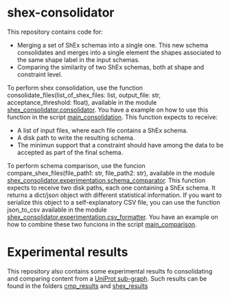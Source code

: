 # shex-consolidator


This repository contains code for:
* Merging a set of ShEx schemas into a single one. This new schema consolidates and merges into a single element the shapes associated to the same shape label in the input schemas.
* Comparing the similarity of two ShEx schemas, both at shape and constraint level.

To perform shex consolidation, use the function consolidate_files(list_of_shex_files: list, output_file: str, acceptance_threshold: float), available in the module [shex_consolidator.consolidator](https://github.com/shex-consolidator/shex-consolidator/blob/main/shex_consolidator/consolidator.py). You have a example on how to use this function in the script [main_consolidation](https://github.com/shex-consolidator/shex-consolidator/blob/main/main_consolidation.py). This function expects to receive:
* A list of input files, where each file contains a ShEx schema.
* A disk path to write the resulting schema.
* The minimun support that a constraint should have among the data to be accepted as part of the final schema.

To perform schema comparison, use the funcion compare_shex_files(file_path1: str, file_path2: str), available in the module [shex_consolidator.experimentation.schema_comparator](https://github.com/shex-consolidator/shex-consolidator/blob/main/shex_consolidator/experimentation/schema_comparator.py). This function expects to receive two disk paths, each one containing a ShEx schema. It returns a dict/json object with different statistical information. If you want to serialize this object to a self-explanatory CSV file, you can use the function json_to_csv available in the module [shex_consolidator.experimentation.csv_formatter](https://github.com/shex-consolidator/shex-consolidator/blob/main/shex_consolidator/experimentation/csv_formatter.py). You have an example on how to combine these two funcions in the script [main_comparison](https://github.com/shex-consolidator/shex-consolidator/blob/main/main_comparison.py).


# Experimental results

This repository also contains some experimental results fo consolidating and comparing content from a [UniProt sub-graph](https://ftp.uniprot.org/pub/databases/uniprot/current_release/rdf/uniprotkb_reviewed_eukaryota_opisthokonta_metazoa_33208_0.rdf.xz). Such results can be found in the folders [cmp_results](https://github.com/shex-consolidator/shex-consolidator/tree/main/cmp_results) and [shex_results](https://github.com/shex-consolidator/shex-consolidator/tree/main/shex_results)
